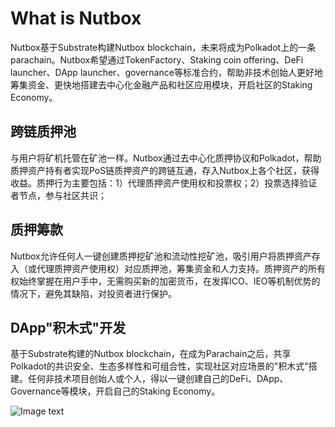 # What is Nutbox

Nutbox基于Substrate构建Nutbox blockchain，未来将成为Polkadot上的一条parachain。Nutbox希望通过TokenFactory、Staking coin offering、DeFi launcher、DApp launcher、governance等标准合约，帮助非技术创始人更好地筹集资金、更快地搭建去中心化金融产品和社区应用模块，开启社区的Staking Economy。

## 跨链质押池

与用户将矿机托管在矿池一样。Nutbox通过去中心化质押协议和Polkadot，帮助质押资产持有者实现PoS链质押资产的跨链互通，存入Nutbox上各个社区，获得收益。质押行为主要包括：1）代理质押资产使用权和投票权；2）投票选择验证者节点，参与社区共识；

## 质押筹款

Nutbox允许任何人一键创建质押挖矿池和流动性挖矿池，吸引用户将质押资产存入（或代理质押资产使用权）对应质押池，筹集资金和人力支持。质押资产的所有权始终掌握在用户手中，无需购买新的加密货币，在发挥ICO、IEO等机制优势的情况下，避免其缺陷，对投资者进行保护。

## DApp"积木式"开发

基于Substrate构建的Nutbox blockchain，在成为Parachain之后，共享Polkadot的共识安全、生态多样性和可组合性，实现社区对应场景的"积木式"搭建。任何非技术项目创始人或个人，得以一键创建自己的DeFi、DApp、Governance等模块，开启自己的Staking Economy。

![Image text](http://wherein.mobi/wp-content/uploads/2021/03/nutbox.png)
